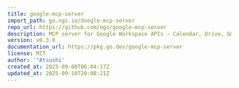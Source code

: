 ```yaml
---
title: google-mcp-server
import_path: go.ngs.io/doogle-mcp-server
repo_url: https://github.com/ngs/google-mcp-server
description: MCP server for Google Workspace APIs - Calendar, Drive, Gmail, Sheets, Docs, and Slides integration
version: v0.3.0
documentation_url: https://pkg.go.dev/google-mcp-server
license: MIT
author: '"Atsushi'
created_at: 2025-09-08T06:04:17Z
updated_at: 2025-09-10T20:08:21Z
---
```

